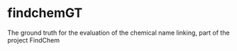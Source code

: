 # findchemGT
The ground truth for the evaluation of the chemical name linking, part of the project FindChem
